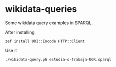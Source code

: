 # wikidata-queries

Some wikidata query examples in SPARQL.

After installing

	zef install URI::Encode HTTP::Client
	
Use it

	./wikidata-query.p6 estudia-o-trabaja-UGR.sparql

